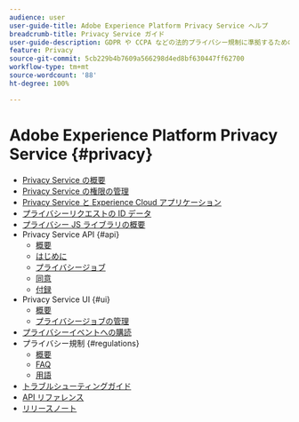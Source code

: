 ```yaml
---
audience: user
user-guide-title: Adobe Experience Platform Privacy Service ヘルプ
breadcrumb-title: Privacy Service ガイド
user-guide-description: GDPR や CCPA などの法的プライバシー規制に準拠するための、顧客データリクエストを管理します。
feature: Privacy
source-git-commit: 5cb229b4b7609a566298d4ed8bf630447ff62700
workflow-type: tm+mt
source-wordcount: '88'
ht-degree: 100%

---
```



# Adobe Experience Platform Privacy Service {#privacy}

* [Privacy Service の概要](./home.md)
* [Privacy Service の権限の管理](./permissions.md)
* [Privacy Service と Experience Cloud アプリケーション](./experience-cloud-apps.md)
* [プライバシーリクエストの ID データ](./identity-data.md)
* [プライバシー JS ライブラリの概要](./js-library.md)
* Privacy Service API {#api}
   * [概要](./api/overview.md)
   * [はじめに](./api/getting-started.md)
   * [プライバシージョブ](./api/privacy-jobs.md)
   * [同意](./api/consent.md)
   * [付録](./api/appendix.md)
* Privacy Service UI {#ui}
   * [概要](./ui/overview.md)
   * [プライバシージョブの管理](./ui/user-guide.md)
* [プライバシーイベントへの購読](./privacy-events.md)
* プライバシー規制 {#regulations}
   * [概要](./regulations/overview.md)
   * [FAQ](./regulations/faq.md)
   * [用語](./regulations/terminology.md)
* [トラブルシューティングガイド](./troubleshooting-guide.md)
* [API リファレンス](https://www.adobe.io/experience-platform-apis/references/privacy-service/)
* [リリースノート](./release-notes.md)
